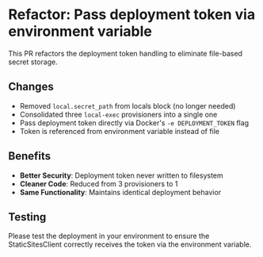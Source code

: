 # Refactor: Pass deployment token via environment variable

This PR refactors the deployment token handling to eliminate file-based secret storage.

## Changes
- Removed `local.secret_path` from locals block (no longer needed)
- Consolidated three `local-exec` provisioners into a single one
- Pass deployment token directly via Docker's `-e DEPLOYMENT_TOKEN` flag
- Token is referenced from environment variable instead of file

## Benefits
- **Better Security**: Deployment token never written to filesystem
- **Cleaner Code**: Reduced from 3 provisioners to 1
- **Same Functionality**: Maintains identical deployment behavior

## Testing
Please test the deployment in your environment to ensure the StaticSitesClient correctly receives the token via the environment variable.